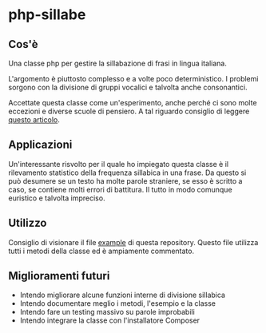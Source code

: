 # php-sillabe

## Cos'è

Una classe php per gestire la sillabazione di frasi in lingua italiana.

L'argomento è piuttosto complesso e a volte poco deterministico. I problemi sorgono con la divisione di gruppi vocalici e talvolta anche consonantici.

Accettate questa classe come un'esperimento, anche perché ci sono molte eccezioni e diverse scuole di pensiero.
A tal riguardo consiglio di leggere [questo articolo](http://www.accademiadellacrusca.it/it/lingua-italiana/consulenza-linguistica/domande-risposte/divisione-sillabe "Divisione in sillabe").

## Applicazioni

Un'interessante risvolto per il quale ho impiegato questa classe è il rilevamento statistico della frequenza sillabica in una frase. Da questo si può desumere se un testo ha molte parole straniere, se esso è scritto a caso, se contiene molti errori di battitura. Il tutto in modo comunque euristico e talvolta impreciso.

## Utilizzo

Consiglio di visionare il file [example](example.php) di questa repository. Questo file utilizza tutti i metodi della classe ed è ampiamente commentato.

## Miglioramenti futuri

* Intendo migliorare alcune funzioni interne di divisione sillabica
* Intendo documentare meglio i metodi, l'esempio e la classe
* Intendo fare un testing massivo su parole improbabili
* Intendo integrare la classe con l'installatore Composer
